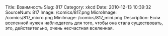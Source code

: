 Title: Взаимность 
Slug: 817 
Category: xkcd 
Date: 2010-12-13 10:39:32 
SourceNum: 817 
Image: /comics/817.png 
MicroImage: /comics/817_micro.png 
MiniImage: /comics/817_mini.png 
Description: Если вселенной нужен наблюдатель для того, чтобы она стала существовать, это, действительно, очень несчастная вселенная. 

